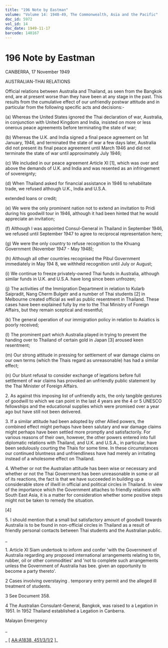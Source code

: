 ```yaml
---
title: "196 Note by Eastman"
volume: "Volume 14: 1948-49, The Commonwealth, Asia and the Pacific"
doc_id: 5972
vol_id: 14
doc_date: 1949-11-17
barcode: 140167
---
```


# 196 Note by Eastman

CANBERRA, 17 November 1949

AUSTRALIAN-THAI RELATIONS

Official relations between Australia and Thailand, as seen from the Bangkok end, are at present worse than they have been at any stage in the past. This results from the cumulative effect of our unfriendly postwar attitude and in particular from the following specific acts and decisions:-

(a) Whereas the United States ignored the Thai declaration of war, Australia, in conjunction with United Kingdom and India, insisted on more or less onerous peace agreements before terminating the state of war;

(b) Whereas the U.K. and India signed a final peace agreement on 1st January, 1946, and terminated the state of war a few days later, Australia did not present its final peace agreement until March 1946 and did not terminate the state of war until approximately July 1946;

(c) We included in our peace agreement Article XI [1], which was over and above the demands of U.K. and India and was resented as an infringement of sovereignty;

(d) When Thailand asked for financial assistance in 1946 to rehabilitate trade, we refused although U.K., India and U.S.A.

extended loans or credit;

(e) We were the only prominent nation not to extend an invitation to Pridi during his goodwill tour in 1946, although it had been hinted that he would appreciate an invitation;

(f) Although I was appointed Consul-General in Thailand in September 1946, we refused until September 1947 to agree to reciprocal representation here;

(g) We were the only country to refuse recognition to the Khuang Government (November 1947 - May 1948);

(h) Although all other countries recognised the Pibul Government immediately in May 194 8, we withheld recognition until July or August;

(i) We continue to freeze privately-owned Thai funds in Australia, although similar funds in U.K. and U.S.A. have long since been unfrozen;

(j) The activities of the Immigration Department in relation to Kularb Saipradit, Nang Cherm Bulgetr and a number of Thai students [2] in Melbourne created official as well as public resentment in Thailand. These cases have been explained fully by me to the Thai Ministry of Foreign Affairs, but they remain sceptical and resentful;

(k) The general operation of our immigration policy in relation to Asiatics is poorly received;

(l) The prominent part which Australia played in trying to prevent the handing over to Thailand of certain gold in Japan [3] aroused keen resentment;

(m) Our strong attitude in pressing for settlement of war damage claims on our own terms (which the Thais regard as unreasonable) has had a similar effect;

(n) Our blunt refusal to consider exchange of legations before full settlement of war claims has provoked an unfriendly public statement by the Thai Minister of Foreign Affairs.

2\. As against this imposing list of unfriendly acts, the only tangible gestures of goodwill to which we can point in the last 4 years are the 4 or 5 UNESCO fellowships and the educational supplies which were promised over a year ago but have still not been delivered.

3\. If a similar attitude had been adopted by other Allied powers, the combined effect might perhaps have been salutary and war damage claims might perhaps have been settled more promptly and satisfactorily. For various reasons of their own, however, the other powers entered into full diplomatic relations with Thailand, and U.K. and U.S.A., in particular, have been sedulously courting the Thais for some time. In these circumstances our continued bluntness and unfriendliness have had merely an irritating instead of a wholesome effect on Thailand.

4\. Whether or not the Australian attitude has been wise or necessary and whether or not the Thai Government has been unreasonable in some or all of its reactions, the fact is that we have succeeded in building up a considerable store of illwill in official and political circles in Thailand. In view of the importance which the Government attaches to friendly relations with South East Asia, it is a matter for consideration whether some positive steps might not be taken to remedy the situation.

[4]

5\. I should mention that a small but satisfactory amount of goodwill towards Australia is to be found in non-official circles in Thailand as a result of friendly personal contacts between Thai students and the Australian public.

_

1\. Article XI Siam undertook to inform and confer 'with the Government of Australia regarding any proposed international arrangements relating to tin, rubber, oil or other commodities' and 'not to complete such arrangements unless the Government of Australia has bee. given an opportunity to become a party thereto'.

2 Cases involving overstaying . temporary entry permit and the alleged ill treatment of students.

3 See Document 358.

4 The Australian Consulant-General, Bangkok, was raised to a Legation in 1951. In 1952 Thailand established a Legation in Canberra.

Malayan Emergency

_

_ [ [AA:A1838, 451/3/1/2](http://www.naa.gov.au/cgi-bin/Search?O=I&Number=140167) ]_
